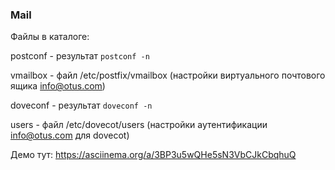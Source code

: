 ### Mail

Файлы в каталоге:

postconf - результат `postconf -n`

vmailbox - файл /etc/postfix/vmailbox (настройки виртуального почтового ящика info@otus.com)

doveconf - результат `doveconf -n`

users - файл /etc/dovecot/users (настройки аутентификации info@otus.com для dovecot)

Демо тут: https://asciinema.org/a/3BP3u5wQHe5sN3VbCJkCbqhuQ